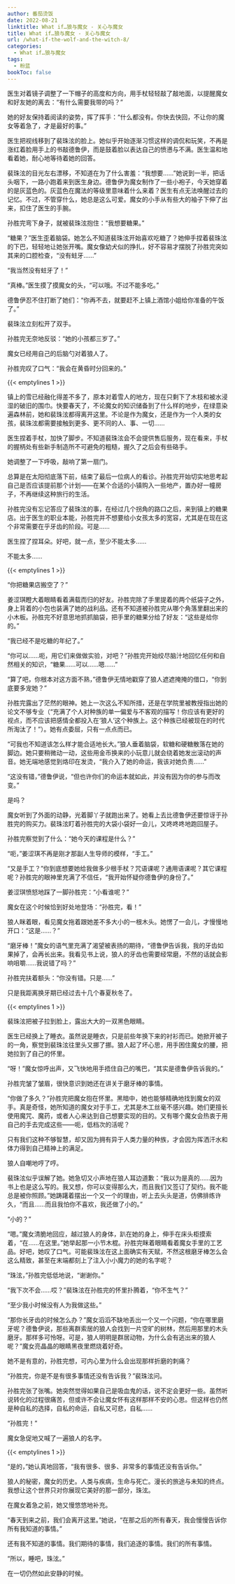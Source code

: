 ```yaml
---
author: 番茄烫饭
date: 2022-08-21
linktitle: What if…狼与魔女 - 关心与魔女
title: What if…狼与魔女 - 关心与魔女
url: /what-if-the-wolf-and-the-witch-8/
categories:
  - What if…狼与魔女
tags:
  - 粉蓝
bookToc: false
---
```


医生对着镜子调整了一下帽子的高度和方向，用手杖轻轻敲了敲地面，以提醒魔女和好友她的离去：“有什么需要我带的吗？”

她的好友保持着阅读的姿势，挥了挥手：“什么都没有。你快去快回，不让你的魔女等着急了，才是最好的事。”

<!--more-->

医生把视线移到了裴珠泫的脸上。她似乎开始逐渐习惯这样的调侃和玩笑，不再是涨红着脸用手上的书敲德鲁伊，而是鼓着脸以表达自己的愤懑与不满。医生温和地看着她，耐心地等待着她的回答。

裴珠泫的目光左右漂移，不知道在为了什么害羞：“我想要……”她说到一半，把话头咽下，一路小跑着来到医生身边。德鲁伊为魔女制作了一些小袍子，今天她穿着的是灰蓝色的。灰蓝色在魔法的等级里意味着什么来着？医生有点无法唤醒过去的记忆。不过，不管穿什么，她总是这么可爱。魔女的小手从有些大的袖子下伸了出来，扣住了医生的手腕。

孙胜完弯下身子，就被裴珠泫抱住：“我想要糖果。”

“糖果？”医生歪着脑袋。她怎么不知道裴珠泫开始喜欢吃糖了？她伸手捏着裴珠泫的下巴，轻轻地让她张开嘴。魔女像幼犬似的挣扎，好不容易才摆脱了孙胜完突如其来的口腔检查，“没有蛀牙……”

“我当然没有蛀牙了！”

“真棒。”医生摸了摸魔女的头，“可以哦。不过不能多吃。”

德鲁伊忍不住打断了她们：“你再不去，就要赶不上镇上酒馆小姐给你准备的午饭了。”

裴珠泫立刻松开了双手。

孙胜完无奈地反驳：“她的小孩都三岁了。”

魔女已经用自己的后脑勺对着狼人了。

孙胜完叹了口气：“我会在黄昏时分回来的。”

{{< emptylines 1 >}}

镇上的雪已经融化得差不多了，原本对着雪人的地方，现在只剩下了木枝和被水浸湿的破旧的围巾。快要春天了，不论魔女的知识储备到了什么样的地步，在绿意染遍森林前，她和裴珠泫都得离开这里。不论是作为魔女，还是作为一个人类的女孩，裴珠泫都需要接触到更多、更不同的人、事、一切……

医生捏着手杖，加快了脚步。不知道裴珠泫会不会提供售后服务，现在看来，手杖的握柄处有些新手制造所不可避免的粗糙，握久了之后会有些硌手。

她调整了一下呼吸，敲响了第一扇门。

总算是在太阳彻底落下前，结束了最后一位病人的看诊。孙胜完开始切实地思考起自己是否应该提前那个计划——在某个合适的小镇购入一些地产，置办好一幢房子，不再继续这种旅行的生活。

孙胜完没有忘记答应了裴珠泫的事，在经过几个拐角的路口之后，来到镇上的糖果店。出于医生的职业本能，孙胜完并不想要给小女孩太多的宽容，尤其是在现在这个非常需要在乎牙齿的阶段。可是……

医生捏了捏耳朵。好吧，就一点，至少不能太多……

不能太多……

{{< emptylines 1 >}}

“你把糖果店搬空了？”

姜涩琪瞪大着眼睛看着满载而归的好友。孙胜完除了手里提着的两个纸袋子之外，身上背着的小包也装满了她的战利品。还有不知道被孙胜完从哪个角落里翻出来的小木板。孙胜完不好意思地抓抓脑袋，把手里的糖果分给了好友：“这些是给你的。”

“我已经不是吃糖的年纪了。”

“你可以……呃，用它们来做做实验，对吧？”孙胜完开始绞尽脑汁地回忆任何和自然相关的知识，“糖果……可以……嗯……”

“算了吧，你根本对这方面不熟，”德鲁伊无情地戳穿了狼人遮遮掩掩的借口，“你到底要多宠她？”

孙胜完露出了茫然的眼神。她上一次这么不知所措，还是在学院里被教授指出她的论文不够专业（“充满了个人对种族的单一偏爱与不客观的描写！你应该有更好的视点，而不应该把感情全都投入在‘狼人’这个种族上。这个种族已经被现在的时代所淘汰了！”）。她有点委屈，只有一点点而已。

“可我也不知道该怎么样才能合适地长大。”狼人垂着脑袋，软糖和硬糖散落在她的脚边。她只要稍微动一动，这些用金币换来的小玩意儿就会绕着她发出滚动的声音。她无端地感觉到烙印在发烫，“我介入了她的命运，我该对她负责……”

“这没有错，”德鲁伊说，“但也许你们的命运本就如此，并没有因为你的参与而改变。”

是吗？

魔女听到了外面的动静，光着脚丫子就跑出来了。她看上去比德鲁伊还要惊讶于孙胜完的购买力。裴珠泫盯着孙胜完的大袋小袋好一会儿，又咚咚咚地跑回屋子。

孙胜完察觉到了什么：“她今天的课程是什么？”

“呃，”姜涩琪不再是刚才那副人生导师的模样，“手工。”

“又是手工？”你到底想要她给我做多少根手杖？咒语课呢？通用语课呢？其它课程呢？孙胜完的眼神里充满了不信任，“我开始怀疑你德鲁伊的身份了。”

姜涩琪愤怒地踩了一脚孙胜完：“小看谁呢？”

魔女在这个时候恰到好处地登场：“孙胜完，看！”

狼人眯着眼，看见魔女拖着跟她差不多大小的一根木头。她愣了一会儿，才慢慢地开口：“这是……？”

“磨牙棒！”魔女的语气里充满了渴望被表扬的期待，“德鲁伊告诉我，我的牙齿如果掉了，会再长出来。我看见书上说，狼人的牙齿也需要经常磨，不然的话就会影响咀嚼……我说错了吗？”

孙胜完扶着额头：“你没有错。只是……”

只是我距离换牙期已经过去十几个春夏秋冬了。

{{< emptylines 1 >}}

裴珠泫把被子拉到脸上，露出大大的一双黑色眼睛。

医生已经换上了睡衣。虽然说是睡衣，只是前些年换下来的衬衫而已。她掀开被子的一角，察觉到裴珠泫往里头又挪了挪。狼人起了坏心思，用手困住魔女的腰，把她拉到了自己的怀里。

“呀！”魔女惊呼出声，又飞快地用手捂住自己的嘴巴，“其实是德鲁伊告诉我的。”

孙胜完皱了皱眉，很快意识到她还在讲关于磨牙棒的事情。

“你做了多久？”孙胜完把魔女抱在怀里。黑暗中，她也能够精确地找到魔女的双手。真是奇怪，她所知道的魔女对于手工，尤其是木工丝毫不感兴趣。她们更擅长使用魔咒、魔药，或者人心来达到自己想要实现的目的。又有哪个魔女会热衷于用自己的手去完成这些——呃，低档次的活呢？

只有我们这种不够智慧，却又因为拥有异于人类力量的种族，才会因为挥洒汗水和体力得到自己精神上的满足。

狼人自嘲地哼了哼。

裴珠泫似乎误解了她。她急切又小声地在狼人耳边道歉：“我以为是真的……因为书上也是这么写的。我又想，你可以变得那么大，而且我们又签订了契约。我不能总是被你照顾。”她踌躇着摆出一个又一个的理由，听上去头头是道，仿佛排练许久，“而且……而且我怕你不喜欢，我还做了小的。”

“小的？”

“嗯。”魔女清脆地回应，越过狼人的身体，趴在她的身上，伸手在床头柜摸索着，“在……在这里。”她举起那一小节木棍。孙胜完眯着眼睛看着魔女手里的工艺品。好吧，她叹了口气。可能裴珠泫在这上面确实有天赋，不然这根磨牙棒怎么会这么精致，甚至在末端都刻上了注入小小魔力的她的名字呢？

“珠泫，”孙胜完低低地说，“谢谢你。”

“我下次不会……哎？”裴珠泫在孙胜完的怀里扑腾着，“你不生气？”

“至少我小时候没有人为我做这些。”

“那你长牙齿的时候怎么办？”魔女滔滔不缺地丢出一个又一个问题，“你在哪里磨牙呢？德鲁伊说，那些离群索居的狼人会找到一片空旷的树林，然后用那里的木头磨牙。那样多可怜呀。可是，狼人明明是群居动物，为什么会有逃出来的狼人呢？”魔女亮晶晶的眼睛黑夜里燃烧着好奇。

她不是有意的，孙胜完想，可内心里为什么会出现那样折磨的刺痛？

“孙胜完，你是不是有很多事情还没有告诉我？”裴珠泫问。

孙胜完张了张嘴。她突然觉得如果自己是吸血鬼的话，说不定会更好一些。虽然听说转化的过程很痛苦，但或许不会让魔女怀有这样那样不安的心思。但这样也仍然是种自私的选择，自私的命运，自私又可悲，自私……

“孙胜完！”

魔女急促地又喊了一遍狼人的名字。

{{< emptylines 1 >}}

“是的，”她认真地回答，“我有很多、很多、非常多的事情还没有告诉你。”

狼人的秘密，魔女的历史。人类与疾病，生命与死亡。漫长的旅途与未知的终点。我想让这个世界只对你展现它美好的那一部分，珠泫。

在魔女着急之前，她又慢悠悠地补充。

“春天到来之前，我们会离开这里。”她说，“在那之后的所有春天，我会慢慢告诉你所有我知道的事情。”

还有我不知道的事情。我们期待的事情，我们追逐的事情。我们的所有事情。

“所以，睡吧，珠泫。”

在一切仍然如此安静的时候。
